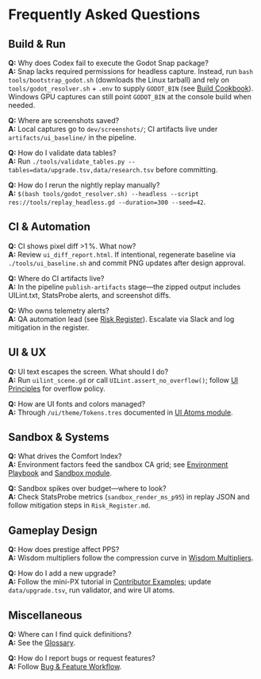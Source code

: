 # Frequently Asked Questions

## Build & Run

**Q:** Why does Codex fail to execute the Godot Snap package?  
**A:** Snap lacks required permissions for headless capture. Instead, run `bash tools/bootstrap_godot.sh` (downloads the Linux tarball) and rely on `tools/godot_resolver.sh` + `.env` to supply `GODOT_BIN` (see [Build Cookbook](dev/Build_Cookbook.md)). Windows GPU captures can still point `GODOT_BIN` at the console build when needed.

**Q:** Where are screenshots saved?  
**A:** Local captures go to `dev/screenshots/`; CI artifacts live under `artifacts/ui_baseline/` in the pipeline.

**Q:** How do I validate data tables?  
**A:** Run `./tools/validate_tables.py --tables=data/upgrade.tsv,data/research.tsv` before committing.

**Q:** How do I rerun the nightly replay manually?  
**A:** `$(bash tools/godot_resolver.sh) --headless --script res://tools/replay_headless.gd --duration=300 --seed=42`.

## CI & Automation

**Q:** CI shows pixel diff >1 %. What now?  
**A:** Review `ui_diff_report.html`. If intentional, regenerate baseline via `./tools/ui_baseline.sh` and commit PNG updates after design approval.

**Q:** Where do CI artifacts live?  
**A:** In the pipeline `publish-artifacts` stage—the zipped output includes UILint.txt, StatsProbe alerts, and screenshot diffs.

**Q:** Who owns telemetry alerts?  
**A:** QA automation lead (see [Risk Register](qa/Risk_Register.md)). Escalate via Slack and log mitigation in the register.

## UI & UX

**Q:** UI text escapes the screen. What should I do?  
**A:** Run `uilint_scene.gd` or call `UILint.assert_no_overflow()`; follow [UI Principles](ux/UI_Principles.md) for overflow policy.

**Q:** How are UI fonts and colors managed?  
**A:** Through `/ui/theme/Tokens.tres` documented in [UI Atoms module](modules/ui_atoms.md).

## Sandbox & Systems

**Q:** What drives the Comfort Index?  
**A:** Environment factors feed the sandbox CA grid; see [Environment Playbook](design/Environment_Playbook.md) and [Sandbox module](modules/sandbox.md).

**Q:** Sandbox spikes over budget—where to look?  
**A:** Check StatsProbe metrics (`sandbox_render_ms_p95`) in replay JSON and follow mitigation steps in `Risk_Register.md`.

## Gameplay Design

**Q:** How does prestige affect PPS?  
**A:** Wisdom multipliers follow the compression curve in [Wisdom Multipliers](design/Wisdom_Multipliers.md).

**Q:** How do I add a new upgrade?  
**A:** Follow the mini-PX tutorial in [Contributor Examples](qa/Contributor_Examples.md); update `data/upgrade.tsv`, run validator, and wire UI atoms.

## Miscellaneous

**Q:** Where can I find quick definitions?  
**A:** See the [Glossary](Glossary.md).

**Q:** How do I report bugs or request features?  
**A:** Follow [Bug & Feature Workflow](ops/Bug_and_Feature_Workflow.md).
